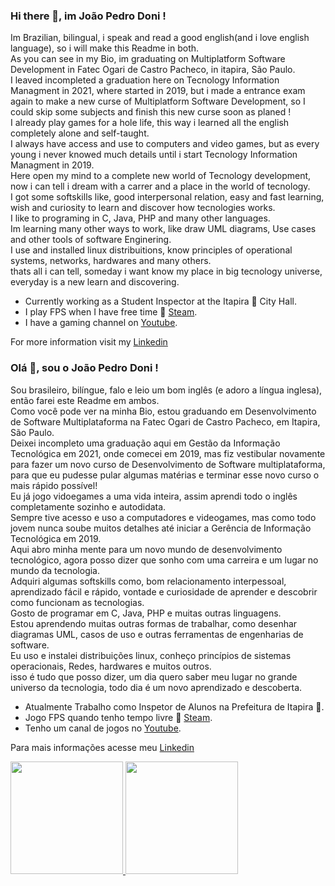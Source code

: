 ### Hi there 👋, im João Pedro Doni !

Im Brazilian, bilingual, i speak and read a good english(and i love english language), so i will make this Readme in both.  
As you can see in my Bio, im graduating on Multiplatform Software Development in Fatec Ogari de Castro Pacheco, in itapira, São Paulo.  
I leaved incompleted a graduation here on Tecnology Information Managment in 2021, where started in 2019, but i made a entrance exam again to make a new curse of Multiplatform Software Development, so I could skip some subjects and finish this new curse soon as planed !  
I already play games for a hole life, this way i learned all the english completely alone and self-taught.  
I always have access and use to computers and video games, but as every young i never knowed much details until i start Tecnology Information Managment in 2019.  
Here open my mind to a complete new world of Tecnology development, now i can tell i dream with a carrer and a place in the world of tecnology.  
I got some softskills like, good interpersonal relation, easy and fast learning, wish and curiosity to learn and discover how tecnologies works.  
I like to programing in C, Java, PHP and many other languages.  
Im learning many other ways to work, like draw UML diagrams, Use cases and other tools of software Enginering.  
I use and installed linux distribuitions, know principles of operational systems, networks, hardwares and many others.  
thats all i can tell, someday i want know my place in big tecnology universe, everyday is a new learn and discovering.  

* Currently working as a Student Inspector at the Itapira 🏫 City Hall.
* I play FPS when I have free time 🔫 [Steam](https://steamcommunity.com/id/jpedrow1).
* I have a gaming channel on [Youtube](https://www.youtube.com/channel/UC6Uperu-IisIJLzKY6aUbzQ).

For more information visit my [Linkedin](https://br.linkedin.com/in/jo%C3%A3o-pedro-doni?trk=public_profile_browsemap)


### Olá 👋, sou o João Pedro Doni !

Sou brasileiro, bilíngue, falo e leio um bom inglês (e adoro a língua inglesa), então farei este Readme em ambos.   
Como você pode ver na minha Bio, estou graduando em Desenvolvimento de Software Multiplataforma na Fatec Ogari de Castro Pacheco, em Itapira, São Paulo.   
Deixei incompleto uma graduação aqui em Gestão da Informação Tecnológica em 2021, onde comecei em 2019, mas fiz vestibular novamente para fazer um novo curso de Desenvolvimento de Software multiplataforma, para que eu pudesse pular algumas matérias e terminar esse novo curso o mais rápido possível!  
Eu já jogo vidoegames a uma vida inteira, assim aprendi todo o inglês completamente sozinho e autodidata.   
Sempre tive acesso e uso a computadores e videogames, mas como todo jovem nunca soube muitos detalhes até iniciar a Gerência de Informação Tecnológica em 2019.  
Aqui abro minha mente para um novo mundo de desenvolvimento tecnológico, agora posso dizer que sonho com uma carreira e um lugar no mundo da tecnologia.  
Adquiri algumas softskills como, bom relacionamento interpessoal, aprendizado fácil e rápido, vontade e curiosidade de aprender e descobrir como funcionam as tecnologias.  
Gosto de programar em C, Java, PHP e muitas outras linguagens.  
Estou aprendendo muitas outras formas de trabalhar, como desenhar diagramas UML, casos de uso e outras ferramentas de engenharias de software.  
Eu uso e instalei distribuições linux, conheço princípios de sistemas operacionais, Redes, hardwares e muitos outros.  
isso é tudo que posso dizer, um dia quero saber meu lugar no grande universo da tecnologia, todo dia é um novo aprendizado e descoberta.  

* Atualmente Trabalho como Inspetor de Alunos na Prefeitura de Itapira 🏫.
* Jogo FPS quando tenho tempo livre 🔫 [Steam](https://steamcommunity.com/id/jpedrow1).
* Tenho um canal de jogos no [Youtube](https://www.youtube.com/channel/UC6Uperu-IisIJLzKY6aUbzQ).

Para mais informações acesse meu [Linkedin](https://br.linkedin.com/in/jo%C3%A3o-pedro-doni?trk=public_profile_browsemap)

<div>
<a href="https://github.com/seu-usuário-aqui">
<img loading="lazy" height="180em" src="https://github-readme-stats.vercel.app/api/top-langs/?username=DoniJoao&layout=compact&langs_count=7&theme=dracula"/>
<img loading="lazy" height="180em" src="https://github-readme-stats.vercel.app/api?username=DoniJoao&show_icons=true&theme=dracula&include_all_commits=true&count_private=true"/>
</div>
